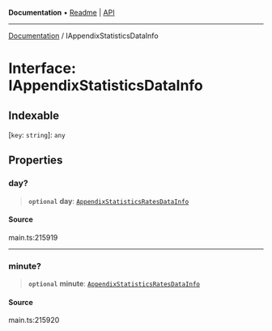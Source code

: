 **Documentation** • [Readme](../README.md) \| [API](../globals.md)

***

[Documentation](../README.md) / IAppendixStatisticsDataInfo

# Interface: IAppendixStatisticsDataInfo

## Indexable

 \[`key`: `string`\]: `any`

## Properties

### day?

> **`optional`** **day**: [`AppendixStatisticsRatesDataInfo`](../classes/AppendixStatisticsRatesDataInfo.md)

#### Source

main.ts:215919

***

### minute?

> **`optional`** **minute**: [`AppendixStatisticsRatesDataInfo`](../classes/AppendixStatisticsRatesDataInfo.md)

#### Source

main.ts:215920

